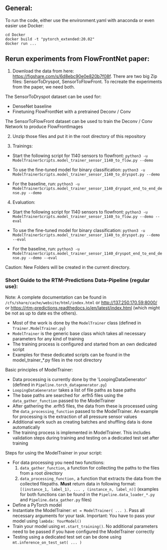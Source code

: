 ## General:
To run the code, either use the environment.yaml with anaconda or even easier use Docker:
```
cd Docker
docker build -t "pytorch_extended:20.02"
docker run ...
```

## Rerun experiments from FlowFrontNet paper:

1. Download the data from here:
https://figshare.com/s/6d8ebc90e0e820b7f08f.
There are two big Zip files: SensorToDryspot, SensorToFlowFront.
To recreate the experiments from the paper, we need both.

The SensorToDryspot dataset can be used for:
* DenseNet baseline
* Finetuning FlowFrontNet with a pretrained Deconv / Conv 

The SensorToFlowFront dataset can be used to train the Deconv / Conv Network to produce FlowFrontImages

2. Unzip those files and put it in the root directory of this repository

3. Trainings:
* Start the following script for 1140 sensors to flowfront:
`python3 -u ModelTrainerScripts.model_trainer_sensor_1140_to_flow.py --demo`

* To use the fine-tuned model for binary classification:
`python3 -u ModelTrainerScripts.model_trainer_sensor_1140_to_dryspot.py --demo`

* For the baseline, run:
`python3 -u ModelTrainerScripts.model_trainer_sensor_1140_dryspot_end_to_end_dense.py --demo`

4. Evaluation:
* Start the following script for 1140 sensors to flowfront:
`python3 -u ModelTrainerScripts.model_trainer_sensor_1140_to_flow.py --demo --eval`

* To use the fine-tuned model for binary classification:
`python3 -u ModelTrainerScripts.model_trainer_sensor_1140_to_dryspot.py --demo --eval`

* For the baseline, run:
`python3 -u ModelTrainerScripts.model_trainer_sensor_1140_dryspot_end_to_end_dense.py --demo --eval`

Caution: New Folders will be created in the current directory.

### Short Guide to the RTM-Predictions Data-Pipeline (regular use):

Note: A complete documentation can be found in `/cfs/share/cache/website/html/index.html` or http://137.250.170.59:8000/ or
https://rtm-predictions.readthedocs.io/en/latest/index.html (which might be not as up to date es the others).

* Most of the work is done by the `ModelTrainer` class (defined in `Trainer.ModelTrainer.py`)
* `ModelTrainer` is the generic base class which takes all necessary parameters for any kind of training
* The training process is configured and started from an own dedicated script
* Examples for these dedicated scripts can be found in the model_trainer_*.py files in the root directory 

Basic principles of ModelTrainer:
* Data processing is currently done by the 'LoopingDataGenerator' (defined in `Pipeline.torch_datagenerator.py`) 
* `LoopingDataGenerator` takes a list of file paths as base paths
* The base paths are searched for .erfh5 files using the `data_gather_function` passed to the ModelTrainer 
* After gathering the .erfh5 files, the data from these is processed using the `data_processing_function` passed to the ModelTrainer. An example for processing is the extraction of all pressure sensor values 
* Additional work such as creating batches and shuffling data is done automatically
* The training process is implemented in ModelTrainer. This includes validation steps during training and testing on a dedicated test set after training
 
Steps for using the ModelTrainer in your script: 
* For data processing you need two functions: 
    1. `data_gather_function`, a function for collecting the paths to the files from a root directory 
    2. `data_processing_function,` a function that extracts the data from the collected filepaths. **Must** return data in following format: `[(instance_1, label_1), ... , (instance_n, label_n)]`
    (examples for both functions can be found in the `Pipeline.data_loader_*.py` and `Pipeline.data_gather.py` files)
* Define a PyTorch model 
* Instantiate the ModelTrainer: `mt = ModelTrainer( ... )`. Pass all necessary arguments for your task. Important: You have to pass your model using `lambda: YourModel()`
* Train your model using `mt.start_training()`. No additional parameters need to be passed if you have configured the ModelTrainer correctly
* Testing using a dedicated test set can be done using `mt.inference_on_test_set( ... )`


